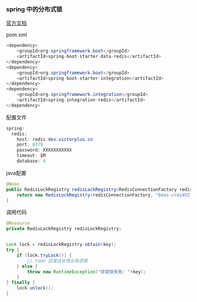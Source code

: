 ### spring 中的分布式锁

[官方文档](https://docs.spring.io/spring-integration/docs/5.3.1.RELEASE/reference/html/redis.html#redis-lock-registry)

pom.xml

```java
<dependency>
    <groupId>org.springframework.boot</groupId>
    <artifactId>spring-boot-starter-data-redis</artifactId>
</dependency>
<dependency>
    <groupId>org.springframework.boot</groupId>
    <artifactId>spring-boot-starter-integration</artifactId>
</dependency>
<dependency>
    <groupId>org.springframework.integration</groupId>
    <artifactId>spring-integration-redis</artifactId>
</dependency>
```

配置文件

```java
spring:
  redis:
    host: redis.dev.victorplus.cn
    port: 6379
    password: XXXXXXXXXXX
    timeout: 1M
    database: 4
```

java配置

```java
@Bean
public RedisLockRegistry redisLockRegistry(RedisConnectionFactory redisConnectionFactory) {
    return new RedisLockRegistry(redisConnectionFactory, "boss-creidt2-query", DEFAULT_EXPIRE_AFTER.toMillis());
}
```

调用代码

```java
@Resource
private RedisLockRegistry redisLockRegistry;


Lock lock = redisLockRegistry.obtain(key);
try {
    if (lock.tryLock()) {    
        // todo 这里这处理业务逻辑
    } else {
        throw new RuntimeException("获取锁失败: "+key);
    }
} finally {
    lock.unlock();
}
```

